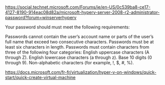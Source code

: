 


https://social.technet.microsoft.com/Forums/ie/en-US/0c539ba8-ce17-4127-8190-914eac08d82a/microsoft-hyperv-server-2008-r2-administrator-password?forum=winserverhyperv

  Your password should must meet the following requirements:

  Passwords cannot contain the user’s account name or parts of the user’s full name that exceed two consecutive characters.
  Passwords must be at least six characters in length.
  Passwords must contain characters from three of the following four categories:
  English uppercase characters (A through Z).
  English lowercase characters (a through z).
  Base 10 digits (0 through 9).
  Non-alphabetic characters (for example, !, $, #, %).

https://docs.microsoft.com/fr-fr/virtualization/hyper-v-on-windows/quick-start/quick-create-virtual-machine
